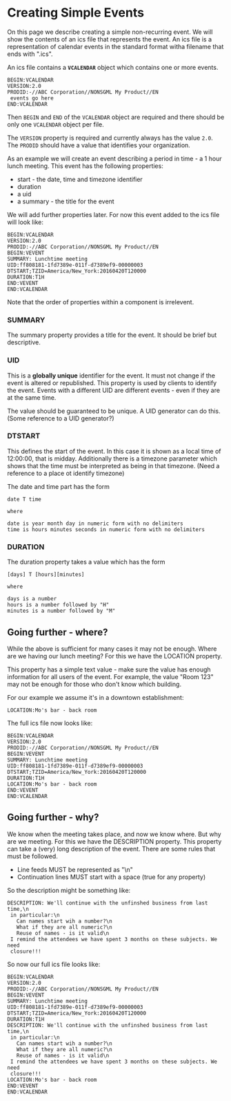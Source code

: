 # Creating Simple Events

On this page we describe creating a simple non-recurring event. We will
show the contents of an ics file that represents the event. An ics file is
a representation of calendar events in the standard format witha  filename
that ends with ".ics".

An ics file contains a **`VCALENDAR`** object which contains one or more
events.

```
BEGIN:VCALENDAR
VERSION:2.0
PRODID:-//ABC Corporation//NONSGML My Product//EN
 events go here
END:VCALENDAR
```

Then `BEGIN` and `END` of the `VCALENDAR` object are required and there should be
only one `VCALENDAR` object per file.

The `VERSION` property is required and currently always has the value `2.0`.
The `PRODID` should have a value that identifies your organization.

As an  example we will create an event describing a period in time -
a 1 hour lunch meeting. This event has the following properties:

* start - the date, time and timezone identifier
* duration
* a uid
* a summary - the title for the event

We will add further properties later. For now this event added to the ics file
will look like:

```
BEGIN:VCALENDAR
VERSION:2.0
PRODID:-//ABC Corporation//NONSGML My Product//EN
BEGIN:VEVENT
SUMMARY: Lunchtime meeting
UID:ff808181-1fd7389e-011f-d7389ef9-00000003
DTSTART;TZID=America/New_York:20160420T120000
DURATION:T1H
END:VEVENT
END:VCALENDAR

```
Note that the order of properties within a component is irrelevent.

### SUMMARY
The summary property provides a title for the event. It should be brief but descriptive.

### UID
This is a **globally unique** identifier for the event. It
must not change if the event is altered or republished. This property
is used by clients to identify the event. Events with a different UID are
different events - even if they are at the same time.

The value should be guaranteed to be unique. A UID generator can do this.
(Some reference to a UID generator?)

### DTSTART
This defines the start of the event. In this case it is shown as a local
time of 12:00:00, that is midday. Additionally there is a timezone parameter
which shows that the time must be interpreted as being in that timezone.
(Need a reference to a place ot identify timezone)

The date and time part has the form

```
date T time

where

date is year month day in numeric form with no delimiters
time is hours minutes seconds in numeric form with no delimiters
```

### DURATION
The duration property takes a value which has the form
```
[days] T [hours][minutes]

where

days is a number
hours is a number followed by "H"
minutes is a number followed by "M"
```

## Going further - where?
While the above is sufficient for many cases it may not be enough.
Where are we having our lunch meeting? For this we have the LOCATION property.

This property has a simple text value - make sure the value has enough
information for all users of the event. For example, the value
"Room 123" may not be enough for those who don't know which building.

For our example we assume it's in a downtown establishment:

```
LOCATION:Mo's bar - back room
```

The full ics file now looks like:
```
BEGIN:VCALENDAR
VERSION:2.0
PRODID:-//ABC Corporation//NONSGML My Product//EN
BEGIN:VEVENT
SUMMARY: Lunchtime meeting
UID:ff808181-1fd7389e-011f-d7389ef9-00000003
DTSTART;TZID=America/New_York:20160420T120000
DURATION:T1H
LOCATION:Mo's bar - back room
END:VEVENT
END:VCALENDAR

```

## Going further - why?
We know when the meeting takes place, and now we know where. But why
are we meeting. For this we have the DESCRIPTION property. This
property can take a (very) long description of the event. There are some
rules that must be followed.
* Line feeds MUST be represented as "\n"
* Continuation lines MUST start with a space (true for any property)

So the description might be something like:

```
DESCRIPTION: We'll continue with the unfinshed business from last time,\n
 in particular:\n
   Can names start wih a number?\n
   What if they are all numeric?\n
   Reuse of names - is it valid\n
 I remind the attendees we have spent 3 months on these subjects. We need
 closure!!!
```

So now our full ics file looks like:
```
BEGIN:VCALENDAR
VERSION:2.0
PRODID:-//ABC Corporation//NONSGML My Product//EN
BEGIN:VEVENT
SUMMARY: Lunchtime meeting
UID:ff808181-1fd7389e-011f-d7389ef9-00000003
DTSTART;TZID=America/New_York:20160420T120000
DURATION:T1H
DESCRIPTION: We'll continue with the unfinshed business from last time,\n
 in particular:\n
   Can names start wih a number?\n
   What if they are all numeric?\n
   Reuse of names - is it valid\n
 I remind the attendees we have spent 3 months on these subjects. We need
 closure!!!
LOCATION:Mo's bar - back room
END:VEVENT
END:VCALENDAR

```
